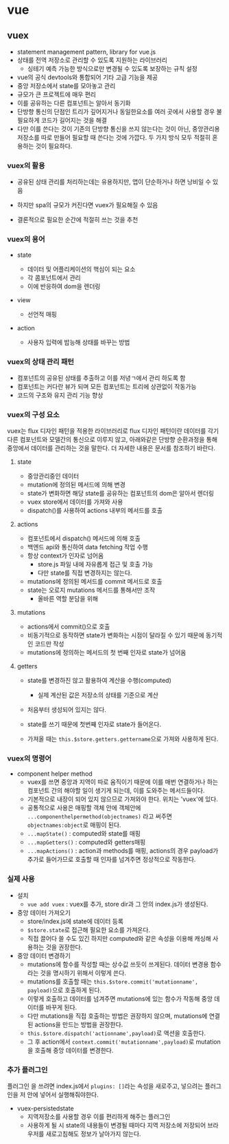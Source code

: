 # vue

## vuex

- statement management pattern, library for vue.js
- 상태를 전역 저장소로 관리할 수 있도록 지원하는 라이브러리
  - 싱테기 예측 가능한 방식으로만 변경될 수 있도록 보장하는 규칙 설정
- vue의 공식 devtools와 통합되어 기타 고급 기능을 제공
- 중앙 저장소에서 state를 모아놓고 관리
- 규모가 큰 프로젝트에 매우 편리
- 이를 공유하는 다른 컴포넌트는 알아서 동기화
- 단방향 통신의 단점인 트리가 깊어지거나 동일한요소를 여러 곳에서 사용할 경우 불필요하게 코드가 길어지는 것을 해결
- 다만 이를 쓴다는 것이 기존의 단방향 통신을 쓰지 않는다는 것이 아닌, 중앙관리용 저장소를 따로 만들어 필요할 때 쓴다는 것에 가깝다. 두 가지 방식 모두 적절히 혼용하는 것이 필요하다.

### vuex의 활용

- 공유된 상태 관리를 처리하는데는 유용하지만, 앱이 단순하거나 하면 낭비일 수 있음

- 하지만 spa의 규모가 커진다면 vuex가 필요해질 수 있음

- 결론적으로 필요한 순간에 적절히 쓰는 것을 추천

### vuex의 용어

- state
  - 데이터 및 어플리케이션의 핵심이 되는 요소
  - 각 콤포넌트에서 관리
  - 이에 반응하여 dom을 렌더링

- view
  - 선언적 매핑
- action
  - 사용자 입력에 밥능해 상태를 바꾸는 방법

### vuex의 상태 관리 패턴

- 컴포넌트의 공유된 상태를 추출하고 이를 저녕ㄱ에서 관리 하도록 함
- 컴포넌트는 커다란 뷰가 되며 모든 컴포넌트는 트리에 상관없이 작동가능
- 코드의 구조와 유지 관리 기능 향상

### vuex의 구성 요소

vuex는 flux 디자인 패턴을 적용한 라이브러리로 flux 디자인 패턴이란 데이터를 각기 다른 컴포넌트와 모델간의 통신으로 이루지 않고, 아래와같은 단방향 순환과정을 통해 중앙에서 데이터를 관리하는 것을 말한다. 더 자세한 내용은 문서를 참조하기 바란다.

1. state

   - 중앙관리중인 데이터
   - mutation에 정의된 메서드에 의해 변경
   - state가 변화하면 해당 state를 공유하는 컴포넌트의 dom은 알아서 렌더링
   - vuex store에서 데이터를 가져와 사용
   - dispatch()를 사용하여 actions 내부의 메서드를 호출 

2. actions

   - 컴포넌트에서 dispatch() 메서드에 의해 호출
   - 백엔드 api와 통신하여 data fetching 작업 수행
   - 항상 context가 인자로 넘어옴
     - store.js 파일 내에 자유롭게 접근 및 호출 가능
     - 다만 state를 직접 변경하지는 않는다.
   - mutations에 정의된 메서드를 commit 메서드로 호출
   - state는 오로지 mutations 메서드를 통해서만 조작
     - 올바른 역할 분담을 위해

3. mutations

   - actions에서 commit()으로 호출
   - 비동기적으로 동작하면 state가 변화하는 시점이 달라질 수 있기 때문에 동기적인 코드만 작성
   - mutations에 정의하는 메서드의 첫 번째 인자로 state가 넘어옴

4. getters

   - state를 변경하진 않고 활용하여 계산을 수행(computed)

     - 실제 계산된 값은 저장소의 상태를 기준으로 계산
   - 처음부터 생성되어 있지는 않다.
   - state를 쓰기 때문에 첫번째 인자로 state가 들어온다.
   - 가져올 때는 `this.$store.getters.gettername`으로 가져와 사용하게 된다.



### vuex의 명령어

- component helper method
  - vuex를 쓰면 중앙과 지역이 따로 움직이기 때문에 이를 매번 연결하거나 하는 컴포넌트 간의 해야할 일이 생기게 되는데, 이를 도와주는 메서드들이다.
  - 기본적으로 내장이 되어 있지 않으므로 가져와야 한다. 위치는 'vuex'에 있다.
  - 공통적으로 사용은 매핑할 객체 안에 객체안에 `...componenthelpermethod(objectnames)` 라고 써주면 `objectnames:object`로 매핑이 된다.  
  - `...mapState()` : computed와 state를 매핑
  - `...mapGetters()` : computed와 getters매핑
  - `...mapActions()` : action과 methods를 매핑, actions의 경우 payload가 추가로 들어가므로 호출할 때 인자를 넘겨주면 정상적으로 작동한다.


### 실제 사용

- 설치
  - `vue add vuex` : vuex를 추가, store dir과 그 안의 index.js가 생성된다.
- 중앙 데이터 가져오기
  - store/index.js에 state에 데이터 등록
  - `$store.state`로 접근해 필요한 요소를 가져온다.
  - 직접 끌어다 쓸 수도 있긴 하지만 computed와 같은 속성을 이용해 캐싱해 사용하는 것을 권장한다.
- 중앙 데이터 변경하기
  - mutations에 함수를 작성할 때는 상수값 쓰듯이 쓰게된다. 데이터 변경용 함수라는 것을 명시하기 위해서 이렇게 쓴다.
  - mutations를 호출할 때는 `this.$store.commit('mutationname', payload)`으로 호출하게 된다.
  - 이렇게 호출하고 데이터를 넘겨주면 mutations에 있는 함수가 작동해 중앙 데이터를 바꾸게 된다.
  - 다만 mutations을 직접 호출하는 방법은 권장하지 않으며, mutations에 연결된 actions을 만드는 방법을 권장한다.
  - `this.$store.dispatch('actionname',payload)`로 액션을 호출한다.
  - 그 후 action에서  `context.commit('mutationname',payload)`로 mutation을 호출해 중앙 데이터를 변경한다.

### 추가 플러그인

플러그인 을 쓰려면 index.js에서 `plugins: []`라는 속성을 새로주고, 넣으려는 플러그인을 저 안에 넣어서 실행해줘야한다.

- vuex-persistedstate
  - 지역저장소를 사용할 경우 이를 편리하게 해주는 플러그인
  - 사용하게 될 시 state의 내용들이 변경될 때마다 지역 저장소에 저장되어 브라우저를 새로고침해도 정보가 날아가지 않는다.



